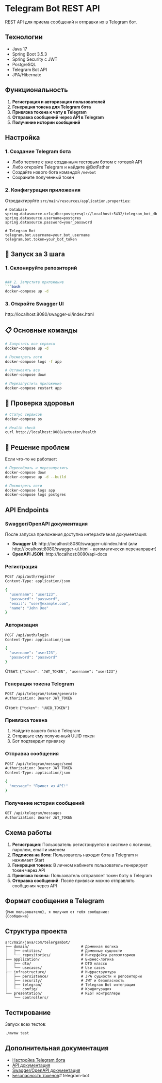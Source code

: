# Telegram Bot REST API

REST API для приема сообщений и отправки их в Telegram бот.

## Технологии
- Java 17
- Spring Boot 3.5.3
- Spring Security с JWT
- PostgreSQL
- Telegram Bot API
- JPA/Hibernate

## Функциональность

1. **Регистрация и авторизация пользователей**
2. **Генерация токена для Telegram бота**
3. **Привязка токена к чату в Telegram**
4. **Отправка сообщений через API в Telegram**
5. **Получение истории сообщений**

## Настройка

### 1. Создание Telegram бота
- Либо тестите с уже созданным тестовым ботом с готовой API
- Либо откройте Telegram и найдите @BotFather
- Создайте нового бота командой `/newbot`
- Сохраните полученный токен

### 2. Конфигурация приложения
Отредактируйте `src/main/resources/application.properties`:
```properties
# Database
spring.datasource.url=jdbc:postgresql://localhost:5432/telegram_bot_db
spring.datasource.username=postgres
spring.datasource.password=your_password

# Telegram Bot
telegram.bot.username=your_bot_username
telegram.bot.token=your_bot_token
```

## 🚀 Запуск за 3 шага

### 1. Склонируйте репозиторий
```bash

### 2. Запустите приложение
```bash
docker-compose up -d
```

### 3. Откройте Swagger UI
http://localhost:8080/swagger-ui/index.html

## 📋 Основные команды

```bash
# Запустить все сервисы
docker-compose up -d

# Посмотреть логи
docker-compose logs -f app

# Остановить все
docker-compose down

# Перезапустить приложение
docker-compose restart app
```

## 🏥 Проверка здоровья

```bash
# Статус сервисов
docker-compose ps

# Health check
curl http://localhost:8080/actuator/health
```

## 🛑 Решение проблем

Если что-то не работает:
```bash
# Пересобрать и перезапустить
docker-compose down
docker-compose up -d --build

# Посмотреть логи
docker-compose logs app
docker-compose logs postgres
```


## API Endpoints

### Swagger/OpenAPI документация
После запуска приложения доступна интерактивная документация:
- **Swagger UI**: http://localhost:8080/swagger-ui/index.html (или http://localhost:8080/swagger-ui.html - автоматически перенаправит)
- **OpenAPI JSON**: http://localhost:8080/api-docs

### Регистрация
```bash
POST /api/auth/register
Content-Type: application/json

{
  "username": "user123",
  "password": "password",
  "email": "user@example.com",
  "name": "John Doe"
}
```

### Авторизация
```bash
POST /api/auth/login
Content-Type: application/json

{
  "username": "user123",
  "password": "password"
}
```
Ответ: `{"token": "JWT_TOKEN", "username": "user123"}`

### Генерация токена Telegram
```bash
POST /api/telegram/token/generate
Authorization: Bearer JWT_TOKEN
```
Ответ: `{"token": "UUID_TOKEN"}`

### Привязка токена
1. Найдите вашего бота в Telegram
2. Отправьте ему полученный UUID токен
3. Бот подтвердит привязку

### Отправка сообщения
```bash
POST /api/telegram/message/send
Authorization: Bearer JWT_TOKEN
Content-Type: application/json

{
  "message": "Привет из API!"
}
```

### Получение истории сообщений
```bash
GET /api/telegram/messages
Authorization: Bearer JWT_TOKEN
```

## Схема работы

1. **Регистрация**: Пользователь регистрируется в системе с логином, паролем, email и именем
2. **Подписка на бота**: Пользователь находит бота в Telegram и нажимает Start
3. **Генерация токена**: В личном кабинете пользователь генерирует токен через API
4. **Привязка токена**: Пользователь отправляет токен боту в Telegram
5. **Отправка сообщений**: После привязки можно отправлять сообщения через API

## Формат сообщения в Telegram
```
{Имя пользователя}, я получил от тебя сообщение:
{Сообщение}
```

## Структура проекта

```
src/main/java/com/telergambot/
├── domain/                        # Доменная логика
│   ├── entities/                  # Доменные сущности
│   └── repositories/              # Интерфейсы репозиториев
├── application/                   # Бизнес-логика
│   ├── dto/                       # DTO классы
│   └── usecases/                  # Use cases
├── infrastructure/                # Инфраструктура
│   ├── persistence/               # JPA сущности и репозитории
│   ├── security/                  # JWT и безопасность
│   ├── telegram/                  # Telegram Bot интеграция
│   └── config/                    # Конфигурация
└── presentation/                  # REST контроллеры
    └── controllers/
```

## Тестирование

Запуск всех тестов:
```bash
./mvnw test
```

## Дополнительная документация

- [Настройка Telegram бота](TELEGRAM_BOT_SETUP.md)
- [API документация](API_DOCUMENTATION.md)
- [Swagger/OpenAPI документация](SWAGGER_DOCUMENTATION.md)
- [Безопасность токенов](TELEGRAM_SECURITY.md)# telegram-bot
